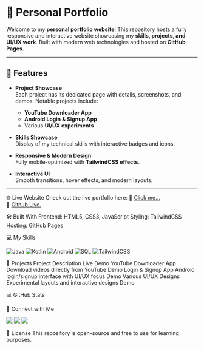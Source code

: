 # 🌟 Personal Portfolio

Welcome to my **personal portfolio website**! This repository hosts a fully responsive and interactive website showcasing my **skills, projects, and UI/UX work**. Built with modern web technologies and hosted on **GitHub Pages**.

---

## 🚀 Features

- **Project Showcase**  
  Each project has its dedicated page with details, screenshots, and demos. Notable projects include:
  - **YouTube Downloader App**  
  - **Android Login & Signup App**  
  - Various **UI/UX experiments**

- **Skills Showcase**  
  Display of my technical skills with interactive badges and icons.

- **Responsive & Modern Design**  
  Fully mobile-optimized with **TailwindCSS effects**.

- **Interactive UI**  
  Smooth transitions, hover effects, and modern layouts.

---


🌐 Live Website
Check out the live portfolio here:
🔗 <a href="www.uvinfo.kesug.com">Click me...</a> </br>
🔗 <a href="https://ujjaval01.github.io/my-website/">Github Live.</a>

🛠 Built With
Frontend: HTML5, CSS3, JavaScript
Styling: TailwindCSS
Hosting: GitHub Pages

💻 My Skills
<p> <img src="https://img.shields.io/badge/Java-ED8B00?style=for-the-badge&logo=java&logoColor=white" alt="Java"/> <img src="https://img.shields.io/badge/Kotlin-7F52FF?style=for-the-badge&logo=kotlin&logoColor=white" alt="Kotlin"/> <img src="https://img.shields.io/badge/Android-3DDC84?style=for-the-badge&logo=android&logoColor=white" alt="Android"/> <img src="https://img.shields.io/badge/SQL-4479A1?style=for-the-badge&logo=mysql&logoColor=white" alt="SQL"/> <img src="https://img.shields.io/badge/TailwindCSS-06B6D4?style=for-the-badge&logo=tailwind-css&logoColor=white" alt="TailwindCSS"/> </p>

📂 Projects
Project	Description	Live Demo
YouTube Downloader App	Download videos directly from YouTube	            Demo
Login & Signup App	    Android login/signup interface with UI/UX focus	  Demo
Various UI/UX Designs	  Experimental layouts and interactive designs	    Demo

📊 GitHub Stats

🌟 Connect with Me
<p> <a href="https://www.linkedin.com/in/<your-linkedin>" target="_blank"> <img src="https://img.shields.io/badge/LinkedIn-0A66C2?style=for-the-badge&logo=linkedin&logoColor=white"/> </a> <a href="https://www.instagram.com/<your-instagram>" target="_blank"> <img src="https://img.shields.io/badge/Instagram-E4405F?style=for-the-badge&logo=instagram&logoColor=white"/> </a> <a href="https://www.github.com/<your-github-username>" target="_blank"> <img src="https://img.shields.io/badge/GitHub-181717?style=for-the-badge&logo=github&logoColor=white"/> </a> </p>

📄 License
This repository is open-source and free to use for learning purposes.
